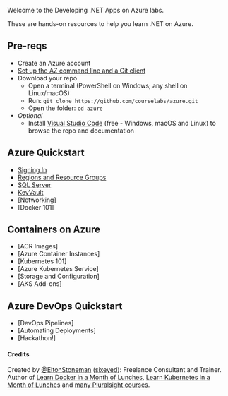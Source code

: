 Welcome to the Developing .NET Apps on Azure labs.

These are hands-on resources to help you learn .NET on Azure.

## Pre-reqs

 - Create an Azure account
 - [Set up the AZ command line and a Git client](./setup/README.md) 
 - Download your repo
    - Open a terminal (PowerShell on Windows; any shell on Linux/macOS) 
    - Run: `git clone https://github.com/courselabs/azure.git`
     - Open the folder: `cd azure`
- _Optional_
    - Install [Visual Studio Code](https://code.visualstudio.com) (free - Windows, macOS and Linux) to browse the repo and documentation

## Azure Quickstart

- [Signing In](labs/signin/README.md)
- [Regions and Resource Groups](labs/resourcegroups/README.md)
- [SQL Server](labs/sqlserver/README.md)
- [KeyVault](labs/keyvault/README.md)
- [Networking]
- [Docker 101]

## Containers on Azure

- [ACR Images]
- [Azure Container Instances]
- [Kubernetes 101]
- [Azure Kubernetes Service]
- [Storage and Configuration]
- [AKS Add-ons]

## Azure DevOps Quickstart

- [DevOps Pipelines]
- [Automating Deployments]
- [Hackathon!]

#### Credits

Created by [@EltonStoneman](https://twitter.com/EltonStoneman) ([sixeyed](https://github.com/sixeyed)): Freelance Consultant and Trainer. Author of [Learn Docker in a Month of Lunches](https://www.manning.com/books/learn-docker-in-a-month-of-lunches), [Learn Kubernetes in a Month of Lunches](https://www.manning.com/books/learn-kubernetes-in-a-month-of-lunches) and [many Pluralsight courses](https://pluralsight.pxf.io/c/1197078/424552/7490?u=https%3A%2F%2Fwww.pluralsight.com%2Fauthors%2Felton-stoneman).